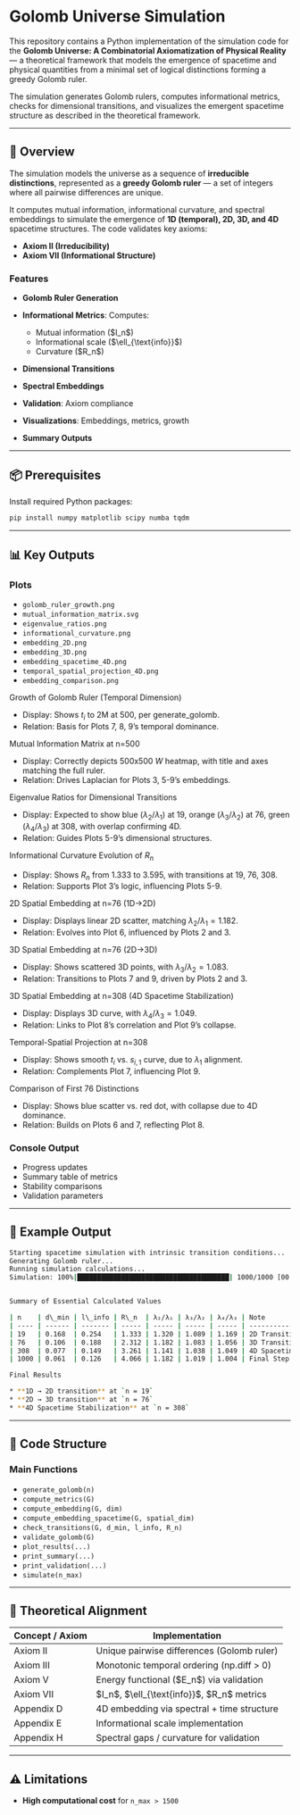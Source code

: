 # Golomb Universe Simulation

This repository contains a Python implementation of the simulation code for the **Golomb Universe: A Combinatorial Axiomatization of Physical Reality** — a theoretical framework that models the emergence of spacetime and physical quantities from a minimal set of logical distinctions forming a greedy Golomb ruler.

The simulation generates Golomb rulers, computes informational metrics, checks for dimensional transitions, and visualizes the emergent spacetime structure as described in the theoretical framework.

---

## 📘 Overview

The simulation models the universe as a sequence of **irreducible distinctions**, represented as a **greedy Golomb ruler** — a set of integers where all pairwise differences are unique.

It computes mutual information, informational curvature, and spectral embeddings to simulate the emergence of **1D (temporal), 2D, 3D, and 4D** spacetime structures. The code validates key axioms:

* **Axiom II (Irreducibility)**
* **Axiom VII (Informational Structure)**

### Features

* **Golomb Ruler Generation**
* **Informational Metrics**: Computes:

  * Mutual information (\$I\_n\$)
  * Informational scale (\$\ell\_{\text{info}}\$)
  * Curvature (\$R\_n\$)
* **Dimensional Transitions**
* **Spectral Embeddings**
* **Validation**: Axiom compliance
* **Visualizations**: Embeddings, metrics, growth
* **Summary Outputs**

---

## 📦 Prerequisites

Install required Python packages:

```bash
pip install numpy matplotlib scipy numba tqdm
```

---

## 📊 Key Outputs

### Plots

* `golomb_ruler_growth.png`
* `mutual_information_matrix.svg`
* `eigenvalue_ratios.png`
* `informational_curvature.png`
* `embedding_2D.png`
* `embedding_3D.png`
* `embedding_spacetime_4D.png`
* `temporal_spatial_projection_4D.png`
* `embedding_comparison.png`

Growth of Golomb Ruler (Temporal Dimension)

* Display: Shows $t_i$ to 2M at 500, per generate_golomb.
* Relation: Basis for Plots 7, 8, 9’s temporal dominance.

Mutual Information Matrix at n=500

* Display: Correctly depicts 500x500 $W$ heatmap, with title and axes matching the full ruler.
* Relation: Drives Laplacian for Plots 3, 5-9’s embeddings.

Eigenvalue Ratios for Dimensional Transitions

* Display: Expected to show blue ($\lambda_2/\lambda_1$) at 19, orange ($\lambda_3/\lambda_2$) at 76, green ($\lambda_4/\lambda_3$) at 308, with overlap confirming 4D.
* Relation: Guides Plots 5-9’s dimensional structures.

Informational Curvature Evolution of $R_n$

* Display: Shows $R_n$ from 1.333 to 3.595, with transitions at 19, 76, 308.
* Relation: Supports Plot 3’s logic, influencing Plots 5-9.

2D Spatial Embedding at n=76 (1D→2D)

* Display: Displays linear 2D scatter, matching $\lambda_2/\lambda_1 = 1.182$.
* Relation: Evolves into Plot 6, influenced by Plots 2 and 3.

3D Spatial Embedding at n=76 (2D→3D)

* Display: Shows scattered 3D points, with $\lambda_3/\lambda_2 = 1.083$.
* Relation: Transitions to Plots 7 and 9, driven by Plots 2 and 3.

3D Spatial Embedding at n=308 (4D Spacetime Stabilization)

* Display: Displays 3D curve, with $\lambda_4/\lambda_3 = 1.049$.
* Relation: Links to Plot 8’s correlation and Plot 9’s collapse.

Temporal-Spatial Projection at n=308

* Display: Shows smooth $t_i$ vs. $s_{i,1}$ curve, due to $\lambda_1$ alignment.
* Relation: Complements Plot 7, influencing Plot 9.

Comparison of First 76 Distinctions

* Display: Shows blue scatter vs. red dot, with collapse due to 4D dominance.
* Relation: Builds on Plots 6 and 7, reflecting Plot 8.

### Console Output

* Progress updates
* Summary table of metrics
* Stability comparisons
* Validation parameters

---

## 🧪 Example Output

```bash
Starting spacetime simulation with intrinsic transition conditions...
Generating Golomb ruler...
Running simulation calculations...
Simulation: 100%|██████████████████████████████████████| 1000/1000 [00:20<00:00]


Summary of Essential Calculated Values

| n    | d\_min | l\_info | R\_n  | λ₂/λ₁ | λ₃/λ₂ | λ₄/λ₃ | Note                       |
| ---- | ------ | ------- | ----- | ----- | ----- | ----- | -------------------------- |
| 19   | 0.168  | 0.254   | 1.333 | 1.320 | 1.089 | 1.169 | 2D Transition              |
| 76   | 0.106  | 0.188   | 2.312 | 1.182 | 1.083 | 1.056 | 3D Transition              |
| 308  | 0.077  | 0.149   | 3.261 | 1.141 | 1.038 | 1.049 | 4D Spacetime Stabilization |
| 1000 | 0.061  | 0.126   | 4.066 | 1.182 | 1.019 | 1.004 | Final Step                 |

Final Results

* **1D → 2D transition** at `n = 19`
* **2D → 3D transition** at `n = 76`
* **4D Spacetime Stabilization** at `n = 308`
```

---

## 🧩 Code Structure

### Main Functions

* `generate_golomb(n)`
* `compute_metrics(G)`
* `compute_embedding(G, dim)`
* `compute_embedding_spacetime(G, spatial_dim)`
* `check_transitions(G, d_min, l_info, R_n)`
* `validate_golomb(G)`
* `plot_results(...)`
* `print_summary(...)`
* `print_validation(...)`
* `simulate(n_max)`

---

## 📐 Theoretical Alignment

| Concept / Axiom | Implementation                                      |
| --------------- | --------------------------------------------------- |
| Axiom II        | Unique pairwise differences (Golomb ruler)          |
| Axiom III       | Monotonic temporal ordering (np.diff > 0)           |
| Axiom V         | Energy functional (\$E\_n\$) via validation         |
| Axiom VII       | \$I\_n\$, \$\ell\_{\text{info}}\$, \$R\_n\$ metrics |
| Appendix D      | 4D embedding via spectral + time structure          |
| Appendix E      | Informational scale implementation                  |
| Appendix H      | Spectral gaps / curvature for validation            |

---

## ⚠️ Limitations

* **High computational cost** for `n_max > 1500`
